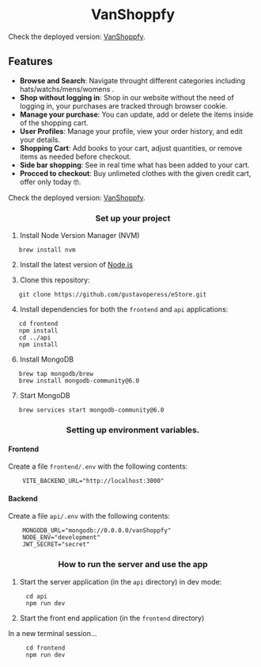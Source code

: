 <h1 align="center">
  VanShoppfy
</h1>




Check the deployed version: 
  [VanShoppfy](https://vanshoppfy.onrender.com/).

## Features

- **Browse and Search**: Navigate throught different categories including hats/watchs/mens/womens .
- **Shop without logging in**: Shop in our website without the need of logging in, your purchases are tracked through browser cookie.
- **Manage your purchase**: You can update, add or delete the items inside of the shopping cart.
- **User Profiles**: Manage your profile, view your order history, and edit your details.
- **Shopping Cart**: Add books to your cart, adjust quantities, or remove items as needed before checkout.
- **Side bar shopping**: See in real time what has been added to your cart.
- **Procced to checkout**: Buy unlimeted clothes with the given credit cart, offer only today 🤓.



Check the deployed version: 
  [VanShoppfy](https://vanshoppfy.onrender.com/).


<h3 align="center">  Set up your project  </h3>

1. Install Node Version Manager (NVM)
```
   brew install nvm
```
2. Install the latest version of [Node.js](https://nodejs.org/en/)

3. Clone this repository: 
 ```
    git clone https://github.com/gustavoperess/eStore.git
```

4. Install dependencies for both the `frontend` and `api` applications:
```
   cd frontend
   npm install
   cd ../api
   npm install
```

6. Install MongoDB
```
   brew tap mongodb/brew
   brew install mongodb-community@6.0
```
 
7. Start MongoDB
```
   brew services start mongodb-community@6.0
```

<h3 align="center"> Setting up environment variables.  </h3>

#### Frontend

Create a file `frontend/.env` with the following contents:

```
    VITE_BACKEND_URL="http://localhost:3000"
```

#### Backend

Create a file `api/.env` with the following contents:

```
    MONGODB_URL="mongodb://0.0.0.0/vanShoppfy"
    NODE_ENV="development"
    JWT_SECRET="secret"
```


<h3 align="center"> How to run the server and use the app </h3>

1. Start the server application (in the `api` directory) in dev mode:

```
     cd api
     npm run dev
```

2. Start the front end application (in the `frontend` directory)

In a new terminal session...

```
     cd frontend
     npm run dev
```







